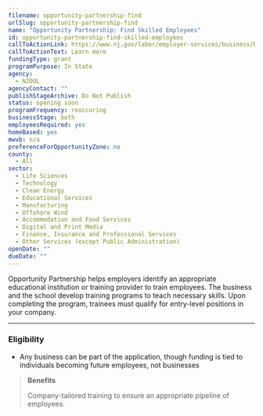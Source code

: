 ```yaml
---
filename: opportunity-partnership-find
urlSlug: opportunity-partnership-find
name: "Opportunity Partnership: Find Skilled Employees"
id: opportunity-partnership-find-skilled-employees
callToActionLink: https://www.nj.gov/labor/employer-services/business/businessprograms.shtml?open=specialty
callToActionText: Learn more
fundingType: grant
programPurpose: In State
agency:
  - NJDOL
agencyContact: ""
publishStageArchive: Do Not Publish
status: opening soon
programFrequency: reoccuring
businessStage: both
employeesRequired: yes
homeBased: yes
mwvb: n/a
preferenceForOpportunityZone: no
county:
  - All
sector:
  - Life Sciences
  - Technology
  - Clean Energy
  - Educational Services
  - Manufacturing
  - Offshore Wind
  - Accommodation and Food Services
  - Digital and Print Media
  - Finance, Insurance and Professional Services
  - Other Services (except Public Administration)
openDate: ""
dueDate: ""
---
```

Opportunity Partnership helps employers identify an appropriate educational institution or training provider to train employees. The business and the school develop training programs to teach necessary skills. Upon completing the program, trainees must qualify for entry-level positions in your company.

- - -

### Eligibility

* Any business can be part of the application, though funding is tied to individuals becoming future employees, not businesses

> **Benefits**
>
> Company-tailored training to ensure an appropriate pipeline of employees.